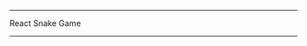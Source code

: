 ----------------------------------------
React Snake Game




----------------------------------------
